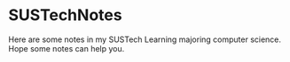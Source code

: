 # SUSTechNotes
Here are some notes in my SUSTech Learning majoring computer science. Hope some notes can help you.

